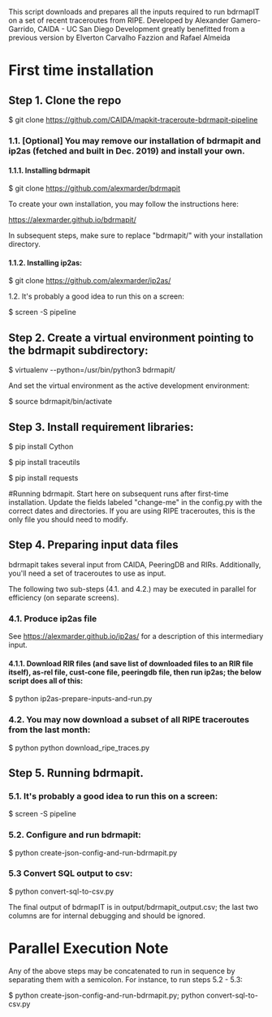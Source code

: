 This script downloads and prepares all the inputs required to run bdrmapIT on a set of recent traceroutes from RIPE. 
Developed by Alexander Gamero-Garrido, CAIDA - UC San Diego
Development greatly benefitted from a previous version by Elverton Carvalho Fazzion and Rafael Almeida

# First time installation

## Step 1. Clone the repo

$ git clone https://github.com/CAIDA/mapkit-traceroute-bdrmapit-pipeline

### 1.1. [Optional] You may remove our installation of bdrmapit and ip2as (fetched and built in Dec. 2019) and install your own.

#### 1.1.1. Installing bdrmapit

$ git clone https://github.com/alexmarder/bdrmapit

To create your own installation, you may follow the instructions here:

https://alexmarder.github.io/bdrmapit/

In subsequent steps, make sure to replace "bdrmapit/" with your installation directory.

#### 1.1.2. Installing ip2as:

$ git clone https://github.com/alexmarder/ip2as/

1.2. It's probably a good idea to run this on a screen:

$ screen -S pipeline

## Step 2. Create a virtual environment pointing to the bdrmapit subdirectory: 
$ virtualenv --python=/usr/bin/python3 bdrmapit/

And set the virtual environment as the active development environment:

$ source bdrmapit/bin/activate

## Step 3. Install requirement libraries:

$ pip install Cython

$ pip install traceutils

$ pip install requests

#Running bdrmapit. 
Start here on subsequent runs after first-time installation.
Update the fields labeled "change-me" in the config.py with the correct dates and directories. 
If you are using RIPE traceroutes, this is the only file you should need to modify. 

## Step 4. Preparing input data files

bdrmapit takes several input from CAIDA, PeeringDB and RIRs. Additionally, you'll need a set of traceroutes to use as input. 

The following two sub-steps (4.1. and 4.2.) may be executed in parallel for efficiency (on separate screens).

### 4.1. Produce ip2as file 

See https://alexmarder.github.io/ip2as/ for a description of this intermediary input.



#### 4.1.1. Download RIR files (and save list of downloaded files to an RIR file itself), as-rel file, cust-cone file, peeringdb file, then run ip2as; the below script does all of this:

$ python ip2as-prepare-inputs-and-run.py

### 4.2. You may now download a subset of all RIPE traceroutes from the last month:

$ python python download_ripe_traces.py

## Step 5. Running bdrmapit.

### 5.1. It's probably a good idea to run this on a screen:

$ screen -S pipeline

### 5.2. Configure and run bdrmapit:

$ python create-json-config-and-run-bdrmapit.py

### 5.3 Convert SQL output to csv:

$ python convert-sql-to-csv.py

The final output of bdrmapIT is in output/bdrmapit_output.csv; the last two columns are for internal debugging and should be ignored.

# Parallel Execution Note 
Any of the above steps may be concatenated to run in sequence by separating them with a semicolon. For instance, to run steps 5.2 - 5.3:

$ python create-json-config-and-run-bdrmapit.py; python convert-sql-to-csv.py

